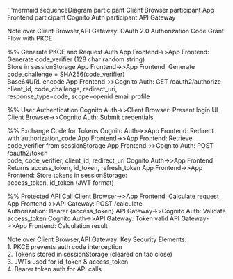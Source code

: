 '''mermaid
sequenceDiagram
   participant Client Browser
   participant App Frontend
   participant Cognito Auth
   participant API Gateway

   Note over Client Browser,API Gateway: OAuth 2.0 Authorization Code Grant Flow with PKCE

   %% Generate PKCE and Request Auth
   App Frontend->>App Frontend: Generate code_verifier (128 char random string)<br/>Store in sessionStorage
   App Frontend->>App Frontend: Generate code_challenge = SHA256(code_verifier)<br/>Base64URL encode
   App Frontend->>Cognito Auth: GET /oauth2/authorize<br/>client_id, code_challenge, redirect_uri,<br/>response_type=code, scope=openid email profile
   
   %% User Authentication 
   Cognito Auth->>Client Browser: Present login UI
   Client Browser->>Cognito Auth: Submit credentials

   %% Exchange Code for Tokens
   Cognito Auth->>App Frontend: Redirect with authorization_code
   App Frontend->>App Frontend: Retrieve code_verifier from sessionStorage
   App Frontend->>Cognito Auth: POST /oauth2/token<br/>code, code_verifier, client_id, redirect_uri
   Cognito Auth->>App Frontend: Returns access_token, id_token, refresh_token
   App Frontend->>App Frontend: Store tokens in sessionStorage:<br/>access_token, id_token (JWT format)

   %% Protected API Call
   Client Browser->>App Frontend: Calculate request
   App Frontend->>API Gateway: POST /calculate<br/>Authorization: Bearer {access_token}
   API Gateway->>Cognito Auth: Validate access_token
   Cognito Auth->>API Gateway: Token valid
   API Gateway->>App Frontend: Calculation result

   Note over Client Browser,API Gateway: Key Security Elements:<br/>1. PKCE prevents auth code interception<br/>2. Tokens stored in sessionStorage (cleared on tab close)<br/>3. JWTs used for id_token & access_token<br/>4. Bearer token auth for API calls
